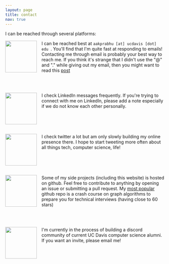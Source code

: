 ```yaml
---
layout: page
title: contact
nav: true
---
```

I can be reached through several platforms:

<div>
<a href="mailto:aakprabhu@ucdavis.edu">
<img style="float: left; margin: 0px 15px 15px 0px;"
src="../../assets/img/logos/email.png" 
width="100" />
</a>
I can be reached best at <code>aakprabhu [at] ucdavis [dot] edu </code>. 
You'll find that I'm quite fast at responding to emails! Contacting me through
email is probably your best way to reach me. If you think it's strange that
I didn't use the "@" and "." while giving out my email, then you might want to 
read this 
<a href="https://stackoverflow.com/questions/11563283/why-write-at-and-dot-in-email-rather-than-and">post</a>
</div>

<br><br>
<div>
<a href="https://www.linkedin.com/in/aakprabhu">
<img style="float: left; margin: 0px 15px 15px 0px;"
src="../../assets/img/logos/linkedin.png" 
width="100" />
</a>
I check LinkedIn messages frequently. If you're trying to connect with me on 
LinkedIn, please add a note especially if we do not know each other personally.
</div>

<br><br><br>
<div>
<a href="https://www.twitter.com/aak_prabhu">
<img style="float: left; margin: 0px 15px 15px 0px;"
src="../../assets/img/logos/twitter.png" 
width="100" />
</a>

I check twitter a lot but am only slowly building my online presence there. I
hope to start tweeting more often about all things tech, computer science, life!
</div>

<br><br><br>
<div>
<img style="float: left; margin: 0px 15px 15px 0px;"
src="../../assets/img/logos/github.png" 
width="100" />

Some of my side projects (including this website) is hosted on 
github. Feel free to contribute to anything by opening an issue or submitting
a pull request. My <a href="https://github.com/aakash1104/Graph-Algorithms"> most popular</a> 
github repo is a crash course on graph algorithms to prepare you for technical 
interviews (having close to 60 stars)
</div>

<br><br>
<div>
<img style="float: left; margin: 0px 15px 15px 0px;"
src="../../assets/img/logos/discord.png" 
width="100" />

I'm currently in the process of building a discord community of current UC Davis
computer science alumni. If you want an invite, please email me!
</div>

